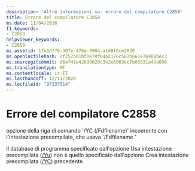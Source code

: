 ```yaml
---
description: 'Altre informazioni su: errore del compilatore C2858'
title: Errore del compilatore C2858
ms.date: 11/04/2016
f1_keywords:
- C2858
helpviewer_keywords:
- C2858
ms.assetid: 1fb1d770-307e-476e-9984-a1d8f8ce2820
ms.openlocfilehash: cf257b01bf0e78f04a2176c567b661e76908bec3
ms.sourcegitcommit: d6af41e42699628c3e2e6063ec7b03931a49a098
ms.translationtype: MT
ms.contentlocale: it-IT
ms.lasthandoff: 12/11/2020
ms.locfileid: "97337514"
---
```

# <a name="compiler-error-c2858"></a>Errore del compilatore C2858

opzione della riga di comando '/YC (/Fdfilename)' incoerente con l'intestazione precompilata, che usava '/Fdfilename '

Il database di programma specificato dall'opzione Usa intestazione precompilata ([/Yu](../../build/reference/yu-use-precompiled-header-file.md)) non è quello specificato dall'opzione Crea intestazione precompilata ([/YC](../../build/reference/yc-create-precompiled-header-file.md)) precedente.
